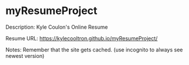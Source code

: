 # myResumeProject
Description: Kyle Coulon's Online Resume

Resume URL:
https://kylecooltron.github.io/myResumeProject/

Notes:
Remember that the site gets cached. (use incognito to always see newest version)


